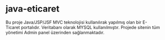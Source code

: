 # java-eticaret
Bu proje Java/JSP/JSF MVC teknolojisi kullanılırak yapılmış olan bir E-Ticaret portalıdır. Veritabanı olarak MYSQL kullanılmıştır. Projede sitenin tüm yönetimi Admin panel üzerinden sağlanmaktadır.
